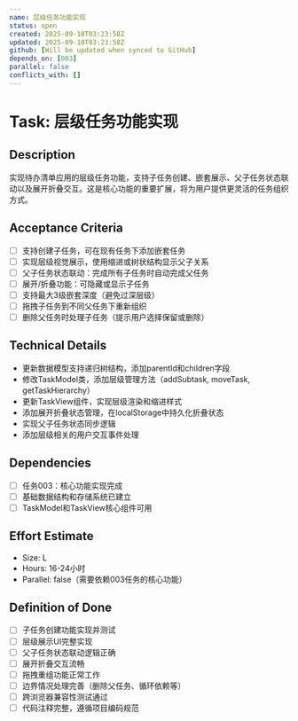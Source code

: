 ```yaml
---
name: 层级任务功能实现
status: open
created: 2025-09-10T03:23:58Z
updated: 2025-09-10T03:23:58Z
github: [Will be updated when synced to GitHub]
depends_on: [003]
parallel: false
conflicts_with: []
---
```


# Task: 层级任务功能实现

## Description
实现待办清单应用的层级任务功能，支持子任务创建、嵌套展示、父子任务状态联动以及展开折叠交互。这是核心功能的重要扩展，将为用户提供更灵活的任务组织方式。

## Acceptance Criteria
- [ ] 支持创建子任务，可在现有任务下添加嵌套任务
- [ ] 实现层级视觉展示，使用缩进或树状结构显示父子关系
- [ ] 父子任务状态联动：完成所有子任务时自动完成父任务
- [ ] 展开/折叠功能：可隐藏或显示子任务
- [ ] 支持最大3级嵌套深度（避免过深层级）
- [ ] 拖拽子任务到不同父任务下重新组织
- [ ] 删除父任务时处理子任务（提示用户选择保留或删除）

## Technical Details
- 更新数据模型支持递归树结构，添加parentId和children字段
- 修改TaskModel类，添加层级管理方法（addSubtask, moveTask, getTaskHierarchy）
- 更新TaskView组件，实现层级渲染和缩进样式
- 添加展开折叠状态管理，在localStorage中持久化折叠状态
- 实现父子任务状态同步逻辑
- 添加层级相关的用户交互事件处理

## Dependencies
- [ ] 任务003：核心功能实现完成
- [ ] 基础数据结构和存储系统已建立
- [ ] TaskModel和TaskView核心组件可用

## Effort Estimate
- Size: L
- Hours: 16-24小时
- Parallel: false（需要依赖003任务的核心功能）

## Definition of Done
- [ ] 子任务创建功能实现并测试
- [ ] 层级展示UI完整实现
- [ ] 父子任务状态联动逻辑正确
- [ ] 展开折叠交互流畅
- [ ] 拖拽重组功能正常工作
- [ ] 边界情况处理完善（删除父任务、循环依赖等）
- [ ] 跨浏览器兼容性测试通过
- [ ] 代码注释完整，遵循项目编码规范